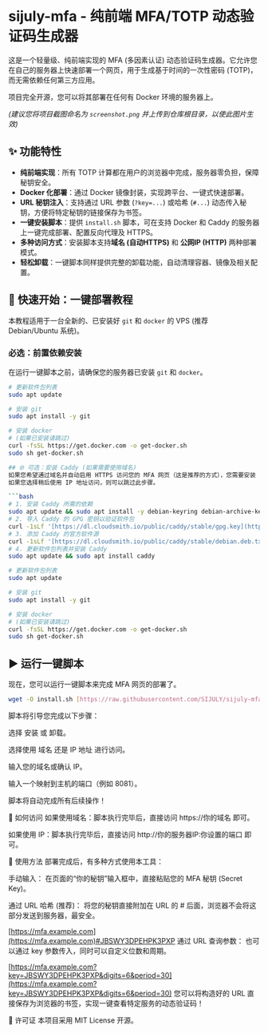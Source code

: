 # sijuly-mfa - 纯前端 MFA/TOTP 动态验证码生成器

这是一个轻量级、纯前端实现的 MFA (多因素认证) 动态验证码生成器。它允许您在自己的服务器上快速部署一个网页，用于生成基于时间的一次性密码 (TOTP)，而无需依赖任何第三方应用。

项目完全开源，您可以将其部署在任何有 Docker 环境的服务器上。

*(建议您将项目截图命名为 `screenshot.png` 并上传到仓库根目录，以使此图片生效)*

## ✨ 功能特性

- **纯前端实现**：所有 TOTP 计算都在用户的浏览器中完成，服务器零负担，保障秘钥安全。
- **Docker 化部署**：通过 Docker 镜像封装，实现跨平台、一键式快速部署。
- **URL 秘钥注入**：支持通过 URL 参数 (`?key=...`) 或哈希 (`#...`) 动态传入秘钥，方便将特定秘钥的链接保存为书签。
- **一键安装脚本**：提供 `install.sh` 脚本，可在支持 Docker 和 Caddy 的服务器上一键完成部署、配置反向代理及 HTTPS。
- **多种访问方式**：安装脚本支持**域名 (自动HTTPS)** 和 **公网IP (HTTP)** 两种部署模式。
- **轻松卸载**：一键脚本同样提供完整的卸载功能，自动清理容器、镜像及相关配置。

## 🚀 快速开始：一键部署教程

本教程适用于一台全新的、已安装好 `git` 和 `docker` 的 VPS (推荐 Debian/Ubuntu 系统)。

### 必选：前置依赖安装

在运行一键脚本之前，请确保您的服务器已安装 `git` 和 `docker`。

```bash
# 更新软件包列表
sudo apt update

# 安装 git
sudo apt install -y git

# 安装 docker
# (如果已安装请跳过)
curl -fsSL https://get.docker.com -o get-docker.sh
sudo sh get-docker.sh

## 🌐 可选：安装 Caddy (如果需要使用域名)
如果您希望通过域名并自动启用 HTTPS 访问您的 MFA 网页（这是推荐的方式），您需要安装 Caddy Web 服务器。
如果您选择稍后使用 IP 地址访问，则可以跳过此步骤。

```bash
# 1. 安装 Caddy 所需的依赖
sudo apt update && sudo apt install -y debian-keyring debian-archive-keyring apt-transport-https
# 2. 导入 Caddy 的 GPG 密钥以验证软件包
curl -1sLf '[https://dl.cloudsmith.io/public/caddy/stable/gpg.key](https://dl.cloudsmith.io/public/caddy/stable/gpg.key)' | sudo gpg --dearmor -o /usr/share/keyrings/caddy-stable-archive-keyring.gpg
# 3. 添加 Caddy 的官方软件源
curl -1sLf '[https://dl.cloudsmith.io/public/caddy/stable/debian.deb.txt](https://dl.cloudsmith.io/public/caddy/stable/debian.deb.txt)' | sudo tee /etc/apt/sources.list.d/caddy-stable.list
# 4. 更新软件包列表并安装 Caddy
sudo apt update && sudo apt install caddy

# 更新软件包列表
sudo apt update

# 安装 git
sudo apt install -y git

# 安装 docker
# (如果已安装请跳过)
curl -fsSL https://get.docker.com -o get-docker.sh
sudo sh get-docker.sh
```

## ▶️ 运行一键脚本
现在，您可以运行一键脚本来完成 MFA 网页的部署了。

```bash
wget -O install.sh [https://raw.githubusercontent.com/SIJULY/sijuly-mfa/main/install.sh](https://raw.githubusercontent.com/SIJULY/sijuly-mfa/main/install.sh) && chmod +x install.sh && sudo bash install.sh
```
脚本将引导您完成以下步骤：

选择 安装 或 卸载。

选择使用 域名 还是 IP 地址 进行访问。

输入您的域名或确认 IP。

输入一个映射到主机的端口（例如 8081）。

脚本将自动完成所有后续操作！

🔑 如何访问
如果使用域名：脚本执行完毕后，直接访问 https://你的域名 即可。

如果使用 IP：脚本执行完毕后，直接访问 http://你的服务器IP:你设置的端口 即可。

🔧 使用方法
部署完成后，有多种方式使用本工具：

手动输入： 在页面的“你的秘钥”输入框中，直接粘贴您的 MFA 秘钥 (Secret Key)。

通过 URL 哈希 (推荐)： 将您的秘钥直接附加在 URL 的 # 后面，浏览器不会将这部分发送到服务器，最安全。

[https://mfa.example.com](https://mfa.example.com)#JBSWY3DPEHPK3PXP
通过 URL 查询参数： 也可以通过 key 参数传入，同时可以自定义位数和周期。

[https://mfa.example.com?key=JBSWY3DPEHPK3PXP&digits=6&period=30](https://mfa.example.com?key=JBSWY3DPEHPK3PXP&digits=6&period=30)
您可以将构造好的 URL 直接保存为浏览器的书签，实现一键查看特定服务的动态验证码！

📄 许可证
本项目采用 MIT License 开源。

